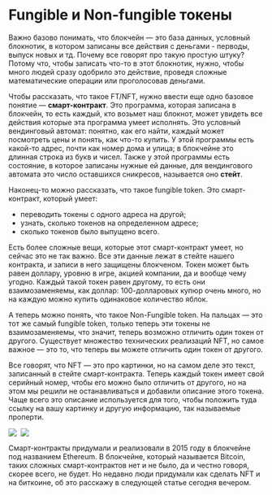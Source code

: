 # Fungible и Non-fungible токены

Важно базово понимать, что блокчейн — это база данных, условный блокнотик, в котором записаны все действия с деньгами - перводы, выпуск новых и тд. Почему все говорят про такую простую штуку? Потому что, чтобы записать что-то в этот блокнотик, нужно, чтобы много людей сразу одобрило это действие, проведя сложные математические операции или проголосовав деньгами.

Чтобы рассказать, что такое FT/NFT, нужно ввести еще одно базовое понятие — **смарт-контракт**. Это программа, которая записана в блокчейн, то есть каждый, кто возьмет наш блокнот, может увидеть все действия которые эта программа умеет исполнять. Это условный вендинговый автомат: понятно, как его найти, каждый может посмотреть цены и понять, как что-то купить. У этой программы есть какой-то адрес, почти как номер дома и улица; в блокчейне это длинная строка из букв и чисел. Также у этой программы есть состояние, в которое записаны нужные ей данные, для вендингового автомата это число оставшихся сникресов, называется оно **стейт**.

Наконец-то можно рассказать, что такое fungible token. Это смарт-контракт, который умеет:

* переводить токены с одного адреса на другой;
* узнать, сколько токенов на определенном адресе;
* сколько токенов было выпущено всего.

Есть более сложные вещи, которые этот смарт-контракт умеет, но сейчас это не так важно. Все эти данные лежат в стейте нашего контракта, и записи в него защищены блокченом. Токен может быть равен доллару, уровню в игре, акцией компании, да и вообще чему угодно. Каждый такой токен равен другому, то есть они взаимозаменяемы, как доллар: 100-долларовых купюр очень много, но на каждую можно купить одинаковое количество яблок.

А теперь можно понять, что такое Non-Fungible token. На пальцах — это тот же самый fungible token, только теперь эти токены не взаимозаменяемы, что значит, теперь возможно отличить один токен от другого. Существует множество технических реализаций NFT, но самое важное — это то, что теперь вы можете отличить один токен от другого.

Все говорят, что NFT — это про картинки, но на самом деле это текст, записанный в стейте смарт-контракта. Теперь каждый токен имеет свой серийный номер, чтобы его можно было отличить от другого, но на этом мы решили не останавливаться и добавили описание этого токена. Чаще всего это описание используется для того, чтобы положить туда ссылку на вашу картинку и другую информацию, так называемые проперти.

<p style=" display: flex; flex-direction: row; gap: 8px; max-width: 50%;">
	<img src="https://github.com/patrikduksin/patrikduksin.github.io/assets/61261093/9bc7dfbe-a6dc-40d3-a360-a594a8bae225">
	<img src="https://github.com/patrikduksin/patrikduksin.github.io/assets/61261093/bbd55732-50a9-4117-9f0c-989eba75489e">
</p>

Смарт-контракты придумали и реализовали в 2015 году в блокчейне под названием Ethereum. В блокчейне, который называется Bitcoin, таких сложных смарт-контрактов нет и не было, да и честно говоря, скорее всего, не будет. Но недавно люди придумали как сделать NFT и на биткоине, об это расскажу в следующей статье сегодня вечером.